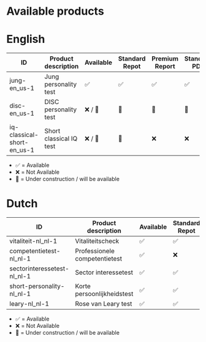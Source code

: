 # Available products

# English

| ID                         	| Product description     	| Available 	| Standard Repot 	| Premium Report 	| Standard PDF 	| Premium PDF 	| White label 	|
|----------------------------	|-------------------------	|-----------	|----------------	|----------------	|--------------	|-------------	|-------------	|
| jung-en_us-1               	| Jung personality test   	| ✅         	| ✅              	| ✅              	| ✅            	| ✅           	| ✅           	|
| disc-en_us-1               	| DISC personality test   	| ❌ / 🚧    	| 🚧             	| 🚧             	| 🚧           	| 🚧          	| ✅           	|
| iq-classical-short-en_us-1 	| Short classical IQ test 	| ❌ / 🚧    	| 🚧             	| ❌              	| ❌            	| ❌           	| ✅           	|

- ✅ = Available
- ❌ = Not Available
- 🚧 = Under construction / will be available

# Dutch

| ID                          	| Product description           	| Available 	| Standard Repot 	| Premium Report 	| Standard PDF 	| Premium PDF 	| White label 	|
|-----------------------------	|-------------------------------	|-----------	|----------------	|----------------	|--------------	|-------------	|-------------	|
| vitaliteit-nl_nl-1          	| Vitaliteitscheck              	| ✅         	| ✅              	| ❌              	| ✅            	| ❌           	| ✅           	|
| competentietest-nl_nl-1     	| Professionele competentietest 	| ✅         	| ❌              	| ✅              	| ❌            	| ✅           	| ✅           	|
| sectorinteressetest-nl_nl-1 	| Sector interessetest          	| ✅         	| ✅              	| ❌              	| ✅            	| ❌           	| ✅           	|
| short-personality-nl_nl-1   	| Korte persoonlijkheidstest    	| ✅         	| ✅              	| ❌              	| ✅            	| ❌           	| ✅           	|
| leary-nl_nl-1               	| Rose van Leary test           	| ✅         	| ✅              	| ❌              	| ❌            	| ❌           	| ✅           	|

- ✅ = Available
- ❌ = Not Available
- 🚧 = Under construction / will be available
